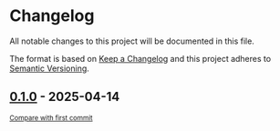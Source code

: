 # Changelog

All notable changes to this project will be documented in this file.

The format is based on [Keep a Changelog](http://keepachangelog.com/en/1.0.0/)
and this project adheres to [Semantic Versioning](http://semver.org/spec/v2.0.0.html).

<!-- insertion marker -->
## [0.1.0](https://github.com/tsypuk/aws-news/releases/tag/0.1.0) - 2025-04-14

<small>[Compare with first commit](https://github.com/tsypuk/aws-news/compare/96c99d106b55076e02c4a5a2f7c071c3c4fa8237...0.1.0)</small>

